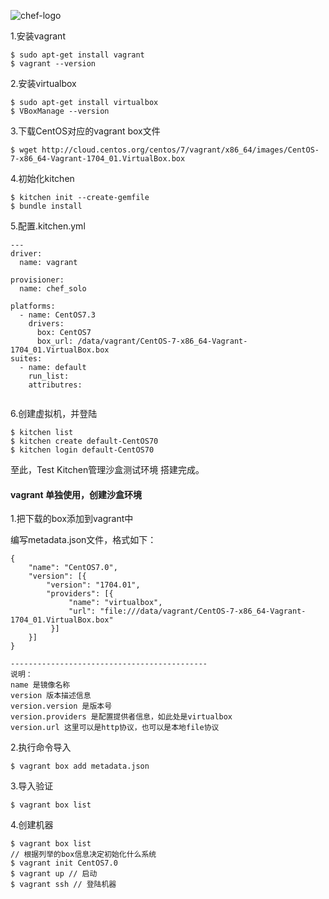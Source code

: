<!--
author: os4uinfo
head: https://os4u.info/blog/img/sun.png
date: 2017-05-20
title: Test Kitchen管理沙盒测试环境
tags: Chef
images: https://os4u.info/blog/img/sun.png
category: Chef
status: publish
summary: Chef 是一款自动化服务器配置管理工具,理论上可以对服务器做任何配置,包括系统管理、安装软件等,近来已被越来越多地应用到云环境的自动化部署上。运维必备自动化神器之一，所以还是要学习下。
-->

![chef-logo](https://www.chef.io/wp-content/uploads/2017/02/sub-hero-logo-01.svg)

1.安装vagrant

```
$ sudo apt-get install vagrant
$ vagrant --version
```

2.安装virtualbox

```
$ sudo apt-get install virtualbox
$ VBoxManage --version

```

3.下载CentOS对应的vagrant box文件

```
$ wget http://cloud.centos.org/centos/7/vagrant/x86_64/images/CentOS-7-x86_64-Vagrant-1704_01.VirtualBox.box
```

4.初始化kitchen

```
$ kitchen init --create-gemfile
$ bundle install 

```

5.配置.kitchen.yml

```
---
driver:
  name: vagrant
  
provisioner:
  name: chef_solo

platforms:
  - name: CentOS7.3
    drivers:
      box: CentOS7
      box_url: /data/vagrant/CentOS-7-x86_64-Vagrant-1704_01.VirtualBox.box
suites:
  - name: default
    run_list:
    attributres:
    
```

6.创建虚拟机，并登陆

```
$ kitchen list
$ kitchen create default-CentOS70
$ kitchen login default-CentOS70
```



至此，Test Kitchen管理沙盒测试环境 搭建完成。


#### vagrant 单独使用，创建沙盒环境

1.把下载的box添加到vagrant中

编写metadata.json文件，格式如下：

```
{
    "name": "CentOS7.0",
    "version": [{
        "version": "1704.01",
        "providers": [{
             "name": "virtualbox",
             "url": "file:///data/vagrant/CentOS-7-x86_64-Vagrant-1704_01.VirtualBox.box"
         }]
    }]
}

--------------------------------------------
说明：
name 是镜像名称
version 版本描述信息
version.version 是版本号
version.providers 是配置提供者信息，如此处是virtualbox
version.url 这里可以是http协议，也可以是本地file协议
```

2.执行命令导入

```
$ vagrant box add metadata.json
```

3.导入验证

```
$ vagrant box list
```

4.创建机器

```
$ vagrant box list 
// 根据列举的box信息决定初始化什么系统
$ vagrant init CentOS7.0
$ vagrant up // 启动
$ vagrant ssh // 登陆机器

```
